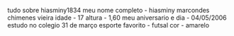 tudo sobre hiasminy1834
meu nome completo - hiasminy marcondes chimenes vieira
idade - 17 
altura - 1,60
meu aniversario e dia - 04/05/2006
estudo no colegio 31 de março
esporte favorito - futsal 
cor - amarelo
